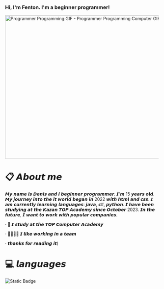 ### Hi, I'm Fenton. I'm a beginner programmer!

<img src="https://media1.tenor.com/m/41I-iMyClCgAAAAd/programmer-programming.gif" width="833" height="467.97752808988764" alt="Programmer Programming GIF - Programmer Programming Computer GIFs" style="max-width: 500px;">


#  📋 𝘼𝙗𝙤𝙪𝙩 𝙢𝙚 
   𝙈𝙮 𝙣𝙖𝙢𝙚 𝙞𝙨 𝘿𝙚𝙣𝙞𝙨 𝙖𝙣𝙙 𝙞 𝙗𝙚𝙜𝙞𝙣𝙣𝙚𝙧 𝙥𝙧𝙤𝙜𝙧𝙖𝙢𝙢𝙚𝙧. 𝙄'𝙢 15 𝙮𝙚𝙖𝙧𝙨 𝙤𝙡𝙙. 
   𝙈𝙮 𝙟𝙤𝙪𝙧𝙣𝙚𝙮 𝙞𝙣𝙩𝙤 𝙩𝙝𝙚 𝙞𝙩 𝙬𝙤𝙧𝙡𝙙 𝙗𝙚𝙜𝙖𝙣 𝙞𝙣 2022 𝙬𝙞𝙩𝙝 𝙝𝙩𝙢𝙡 𝙖𝙣𝙙 𝙘𝙨𝙨.
   𝙄 𝙖𝙢 𝙘𝙪𝙧𝙧𝙚𝙣𝙩𝙡𝙮 𝙡𝙚𝙖𝙧𝙣𝙞𝙣𝙜 𝙡𝙖𝙣𝙜𝙪𝙖𝙜𝙚𝙨: 𝙟𝙖𝙫𝙖, 𝙘#, 𝙥𝙮𝙩𝙝𝙤𝙣.
   𝙄 𝙝𝙖𝙫𝙚 𝙗𝙚𝙚𝙣 𝙨𝙩𝙪𝙙𝙮𝙞𝙣𝙜 𝙖𝙩 𝙩𝙝𝙚 𝙆𝙖𝙯𝙖𝙣 𝙏𝙊𝙋 𝘼𝙘𝙖𝙙𝙚𝙢𝙮 𝙨𝙞𝙣𝙘𝙚 𝙊𝙘𝙩𝙤𝙗𝙚𝙧 2023. 
   𝙄𝙣 𝙩𝙝𝙚 𝙛𝙪𝙩𝙪𝙧𝙚, 𝙄 𝙬𝙖𝙣𝙩 𝙩𝙤 𝙬𝙤𝙧𝙠 𝙬𝙞𝙩𝙝 𝙥𝙤𝙥𝙪𝙡𝙖𝙧 𝙘𝙤𝙢𝙥𝙖𝙣𝙞𝙚𝙨. 
 
 · 📖 𝙄 𝙨𝙩𝙪𝙙𝙮 𝙖𝙩 𝙩𝙝𝙚 𝙏𝙊𝙋 𝘾𝙤𝙢𝙥𝙪𝙩𝙚𝙧 𝘼𝙘𝙖𝙙𝙚𝙢𝙮 

 · 🙍‍♂️🙍‍♂️ 𝙄 𝙡𝙞𝙠𝙚 𝙬𝙤𝙧𝙠𝙞𝙣𝙜 𝙞𝙣 𝙖 𝙩𝙚𝙖𝙢 

 · 𝙩𝙝𝙖𝙣𝙠𝙨 𝙛𝙤𝙧 𝙧𝙚𝙖𝙙𝙞𝙣𝙜 𝙞𝙩)
 
#  💻 𝙡𝙖𝙣𝙜𝙪𝙖𝙜𝙚𝙨

![Static Badge](https://img.shields.io/badge/C%23-black)





